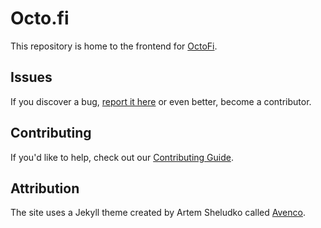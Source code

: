 # Octo.fi

This repository is home to the frontend for [OctoFi](https://octo.fi/).

## Issues

If you discover a bug, [report it here](https://github.com/octofi/octodotfi/issues) or even better, become a contributor.

## Contributing

If you'd like to help, check out our [Contributing Guide](CONTRIBUTING.md).

## Attribution

The site uses a Jekyll theme created by Artem Sheludko called [Avenco](https://jekyllthemes.io/theme/avenco-portfolio-jekyll-theme).
